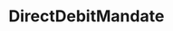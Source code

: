 # DirectDebitMandate   

<script src="https://unpkg.com/@stoplight/elements/web-components.min.js"></script>
<link rel="stylesheet" href="https://unpkg.com/@stoplight/elements/styles.min.css">

<elements-api
  apiDescriptionUrl="DirectDebitMandate.yaml"
  layout="sidebar"
  router="hash"
  hideTryIt="false"
  hideSchemas="false"
  hideInternal="false"
/>
